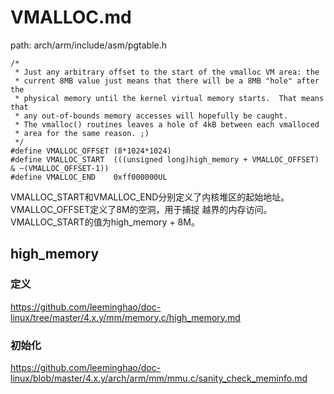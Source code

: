 VMALLOC.md
========================================

path: arch/arm/include/asm/pgtable.h
```
/*
 * Just any arbitrary offset to the start of the vmalloc VM area: the
 * current 8MB value just means that there will be a 8MB "hole" after the
 * physical memory until the kernel virtual memory starts.  That means that
 * any out-of-bounds memory accesses will hopefully be caught.
 * The vmalloc() routines leaves a hole of 4kB between each vmalloced
 * area for the same reason. ;)
 */
#define VMALLOC_OFFSET (8*1024*1024)
#define VMALLOC_START  (((unsigned long)high_memory + VMALLOC_OFFSET) & ~(VMALLOC_OFFSET-1))
#define VMALLOC_END    0xff000000UL
```

VMALLOC_START和VMALLOC_END分别定义了内核堆区的起始地址。VMALLOC_OFFSET定义了8M的空洞，用于捕捉
越界的内存访问。VMALLOC_START的值为high_memory + 8M。

high_memory
----------------------------------------

### 定义

https://github.com/leeminghao/doc-linux/tree/master/4.x.y/mm/memory.c/high_memory.md

### 初始化

https://github.com/leeminghao/doc-linux/blob/master/4.x.y/arch/arm/mm/mmu.c/sanity_check_meminfo.md
